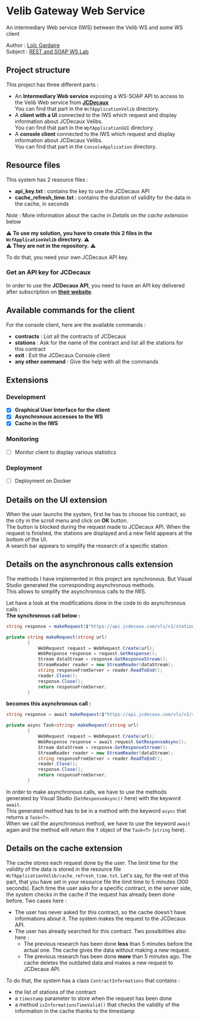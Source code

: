 # Velib Gateway Web Service

An intermediary Web service (IWS) between the Velib WS and some WS client

Author : [Loïc Gardaire](mailto:loic.gardaire@etu.unice.fr)  
Subject : [REST and SOAP WS Lab](http://www.tigli.fr/doku.php?id=cours:ws-rest_and_ws-soap:lab)

## Project structure

This project has three different parts :
- An **Intermediary Web service** exposing a WS-SOAP API to access to the Velib Web service from [**JCDecaux**](https://developer.jcdecaux.com/#/login?page=getstarted)  
You can find that part in the `WcfApplicationVelib` directory.
- A **client with a UI** connected to the IWS which request and display information about JCDecaux Velibs.  
You can find that part in the `WpfApplicationGUI` directory.
- A **console client** connected to the IWS which request and display information about JCDecaux Velibs.  
You can find that part in the `ConsoleApplication` directory.

## Resource files

This system has 2 resource files :
- **api_key.txt** : contains the key to use the JCDecaux API
- **cache_refresh_time.txt** : contains the duration of validity for the data in the cache, in seconds

*Note :* More information about the cache in *Details on the cache extension* below

⚠ **To use my solution, you have to create this 2 files in the `WcfApplicationVelib` directory.** ⚠  
⚠ **They are not in the repository.** ⚠  

To do that, you need your own JCDecaux API key.

### Get an API key for JCDecaux
In order to use the **JCDecaux API**, you need to have an API key delivered after subscription on [**their website**](https://developer.jcdecaux.com/#/signup).

## Available commands for the client

For the console client, here are the available commands :
- **contracts** : List all the contracts of JCDecaux
- **stations** : Ask for the name of the contract and list all the stations for this contract
- **exit** : Exit the JCDecaux Console client
- **any other command** : Give the help with all the commands 

## Extensions

### Development

- [X] **Graphical User Interface for the client**
- [X] **Asynchronous accesses to the WS**
- [X] **Cache in the IWS**

### Monitoring

- [ ] Monitor client to display various statistics

### Deployment

- [ ] Deployment on Docker

## Details on the UI extension

When the user launchs the system, first he has to choose his contract, so the city in the scroll menu and click on **OK** button.  
The button is blocked during the request made to JCDecaux API.
When the request is finished, the stations are displayed and a new field appears at the bottom of the UI.  
A search bar appears to simplify the research of a specific station.

## Details on the asynchronous calls extension

The methods I have implemented in this project are synchronous. But Visual Studio generated the corresponding asynchronous methods.  
This allows to simplify the asynchronous calls to the IWS.  

Let have a look at the modifications done in the code to do asynchronous calls :  
**The synchronous call below :**
```cs
string response = makeRequest($"https://api.jcdecaux.com/vls/v1/stations?contract={cityName}&apiKey="+API_KEY);
```
```cs
private string makeRequest(string url)
        {
            WebRequest request = WebRequest.Create(url);
            WebResponse response = request.GetResponse();
            Stream dataStream = response.GetResponseStream();
            StreamReader reader = new StreamReader(dataStream);
            string responseFromServer = reader.ReadToEnd();
            reader.Close();
            response.Close();
            return responseFromServer;
        }
```

**becomes this asynchronous call :**

```cs
string response = await makeRequest($"https://api.jcdecaux.com/vls/v1/stations?contract={cityName}&apiKey="+API_KEY);
```
```cs
private async Task<string> makeRequest(string url)
        {
            WebRequest request = WebRequest.Create(url);
            WebResponse response = await request.GetResponseAsync();
            Stream dataStream = response.GetResponseStream();
            StreamReader reader = new StreamReader(dataStream);
            string responseFromServer = reader.ReadToEnd();
            reader.Close();
            response.Close();
            return responseFromServer;
        }
```

In order to make asynchronous calls, we have to use the methods generated by Visual Studio (`GetResponseAsync()` here) with the keyword `await`.  
This generated method has to be in a method with the keyword `async` that returns a `Task<T>`.  
When we call the asynchronous method, we have to use the keyword `await` again and the method will return the `T` object of the `Task<T>` (`string` here).

## Details on the cache extension

The cache stores each request done by the user.
The limit time for the validity of the data is stored in the resource file `WcfApplicationVelib/cache_refresh_time.txt`.
Let's say, for the rest of this part, that you have set in your resource file the limit time to 5 minutes (300 seconds).
Each time the user asks for a specific contract, in the server side, the system checks in the cache if the request has already been done before.
Two cases here :
- The user has never asked for this contract, so the cache doesn't have informations about it.
The system makes the request to the JCDecaux API.
- The user has already searched for this contract. Two possibilities also here :
	- The previous research has been done **less** than 5 minutes before the actual one.
	The cache gives the data without making a new request.
	- The previous research has been done **more** than 5 minutes ago.
	The cache deletes the outdated data and makes a new request to JCDecaux API.

To do that, the system has a class `ContractInformations` that contains :
- the list of stations of the contract
- a `timestamp` parameter to store when the request has been done
- a method ``isInformationsTimeValid()`` that checks the validity of the information in the cache thanks to the timestamp
 